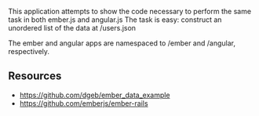 This application attempts to show the code necessary to perform the same task
in both ember.js and angular.js
The task is easy: construct an unordered list of the data at /users.json

The ember and angular apps are namespaced to /ember and /angular, respectively.

## Resources
* https://github.com/dgeb/ember_data_example
* https://github.com/emberjs/ember-rails
